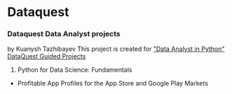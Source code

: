 # Dataquest
### Dataquest Data Analyst projects
by Kuanysh Tazhibayev
This project is created for ["Data Analyst in Python" DataQuest Guided Projects](https://app.dataquest.io/)
1. Python for Data Science: Fundamentals
  - Profitable App Profiles for the App Store and Google Play Markets
